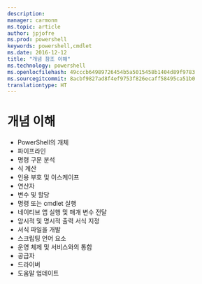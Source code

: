 ```yaml
---
description: 
manager: carmonm
ms.topic: article
author: jpjofre
ms.prod: powershell
keywords: powershell,cmdlet
ms.date: 2016-12-12
title: "개념 참조 이해"
ms.technology: powershell
ms.openlocfilehash: 49cccb64989726454b5a5015458b1404d89f9783
ms.sourcegitcommit: 8acbf9827ad8f4ef9753f826ecaff58495ca51b0
translationtype: HT
---
```

# <a name="understanding-concepts"></a>개념 이해

*  PowerShell의 개체  
*  파이프라인
*  명령 구문 분석
*  식 계산
*  인용 부호 및 이스케이프
*  연산자
*  변수 및 할당
*  명령 또는 cmdlet 실행
*  네이티브 앱 실행 및 매개 변수 전달
*  암시적 및 명시적 출력 서식 지정
*  서식 파일을 개발
*  스크립팅 언어 요소
*  운영 체제 및 서비스와의 통합
*  공급자
*  드라이버
*  도움말 업데이트 

